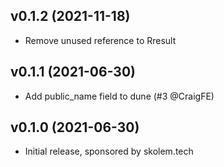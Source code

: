 ## v0.1.2 (2021-11-18)

* Remove unused reference to Rresult

## v0.1.1 (2021-06-30)

* Add public_name field to dune (#3 @CraigFE)

## v0.1.0 (2021-06-30)

* Initial release, sponsored by skolem.tech
